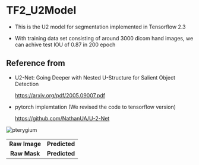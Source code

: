 # TF2_U2Model
- This is the U2 model for segmentation implemented in Tensorflow 2.3

- With training data set consisting of around 3000 dicom hand images, we can achive test IOU of 0.87 in 200 epoch



## Reference from 
- U2-Net: Going Deeper with Nested U-Structure for Salient Object Detection

  https://arxiv.org/pdf/2005.09007.pdf
- pytorch implemtation (We revised the code to tensorflow version)

  https://github.com/NathanUA/U-2-Net





![pterygium](https://github.com/soxHenry433/TF2_U2Model/blob/master/Test/1D0734605CB1FF86A792C14BB6A794616FA37246-HR-20181122_0.png "Predicted images")


|            |           |
|:---------:|:---------:|
|**Raw Image**|**Predicted**| 
|**Raw Mask**|**Predicted**|


